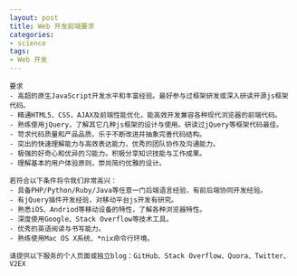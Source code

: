 ```yaml
---
layout: post
title: Web 开发前端要求
categories:
- science
tags:
- Web 开发
---
```


    要求
    - 高超的原生JavaScript开发水平和丰富经验。最好参与过框架研发或深入研读开源js框架代码。
    - 精通HTML5、CSS，AJAX及前端性能优化，能高效开发兼容各种现代浏览器的前端代码。
    - 熟练使用jQuery，了解其它几种js框架的设计与使用。研读过jQuery等框架代码最佳。
    - 苛求代码质量和产品品质，乐于不断改进并抽象完善代码结构。
    - 突出的快速理解能力与高效表达能力，优秀的团队协作及沟通能力。
    - 极强的好奇心和优异的习能力。积极分享知识技能与工作成果。
    - 理解基本的用户体验原则，崇尚简约优雅的设计。

    若符合以下条件将令我们非常高兴：
    - 具备PHP/Python/Ruby/Java等任意一门后端语言经验，有前后端协同开发经验。
    - 有jQuery插件开发经验，对移动平台js开发有研究。
    - 熟悉iOS、Andriod等移动设备的特性，了解各种浏览器特性。
    - 深度使用Google、Stack Overflow等技术工具。
    - 优秀的英语阅读与书写能力。
    - 熟练使用Mac OS X系统、*nix命令行环境。

    请提供以下服务的个人页面或独立blog：GitHub、Stack Overflow、Quora、Twitter、V2EX
